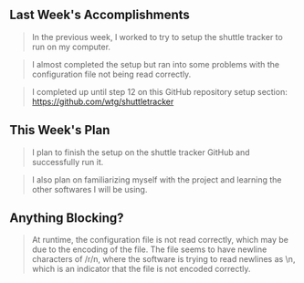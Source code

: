 ## Last Week's Accomplishments

> In the previous week, I worked to try to setup the shuttle tracker to run on my computer.

> I almost completed the setup but ran into some problems with the configuration file not being read correctly.

> I completed up until step 12 on this GitHub repository setup section: https://github.com/wtg/shuttletracker 

## This Week's Plan

> I plan to finish the setup on the shuttle tracker GitHub and successfully run it.

> I also plan on familiarizing myself with the project and learning the other softwares I will be using.

## Anything Blocking?

> At runtime, the configuration file is not read correctly, which may be due to the encoding of the file. The file seems to have newline characters of /r/n, where the software is trying to read newlines as \n, which is an indicator that the file is not encoded correctly.